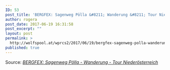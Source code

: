 ```yaml
---
ID: 53
post_title: 'BERGFEX: Sagenweg Pölla &#8211; Wanderung &#8211; Tour Niederösterreich'
author: rogera
post_date: 2017-06-19 16:31:58
post_excerpt: ""
layout: post
permalink: >
  http://wolfspool.at/wprcs2/2017/06/19/bergfex-sagenweg-polla-wanderung-tour-niederosterreich/
published: true
---
```

<a href="http://www.bergfex.at/sommer/niederoesterreich/touren/wanderung/35174,sagenweg-poella/"><img class="alignnone size-full" src="http://r1.aposites.base.wolfspool.at/wp-content/uploads/sites/32/2017/06/a94b1a481b308d0d_af7a971ba51dc05f.jpg" alt="" /></a><a href="http://www.bergfex.at/sommer/niederoesterreich/touren/wanderung/35174,sagenweg-poella/"><img class="alignnone size-full" src="http://r1.aposites.base.wolfspool.at/wp-content/uploads/sites/32/2017/06/66f24b44ce50d5f8_a58551606f96cbec.jpg" alt="" /></a>Source: <em><a href="http://www.bergfex.at/sommer/niederoesterreich/touren/wanderung/35174,sagenweg-poella/">BERGFEX: Sagenweg Pölla - Wanderung - Tour Niederösterreich</a></em>